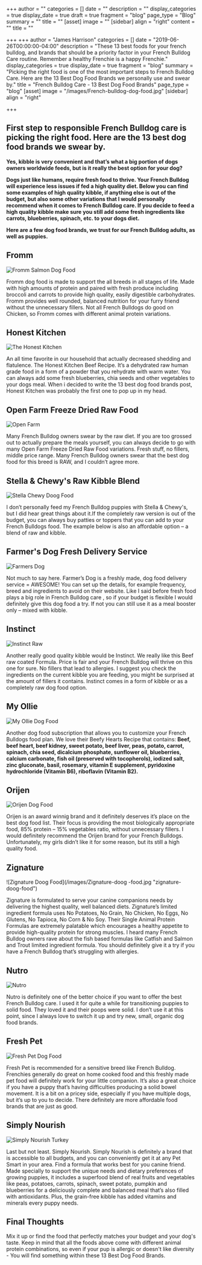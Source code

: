 +++
author = ""
categories = []
date = ""
description = ""
display_categories = true
display_date = true
draft = true
fragment = "blog"
page_type = "Blog"
summary = ""
title = ""
[asset]
image = ""
[sidebar]
align = "right"
content = ""
title = ""

+++
﻿+++
author = "James Harrison"
categories = []
date = "2019-06-26T00:00:00-04:00"
description = "These 13 best foods for your french bulldog, and brands that should be a priority factor in your French Bulldog Care routine. Remember a healthy Frenchie is a happy Frenchie."
display_categories = true
display_date = true
fragment = "blog"
summary = "Picking the right food is one of the most important steps to French Bulldog Care. Here are the 13 Best Dog Food Brands we personally use and swear by."
title = "French Bulldog Care - 13 Best Dog Food Brands"
page_type = "blog"
[asset]
image = "/images/French-bulldog-dog-food.jpg"
[sidebar]
align = "right"

+++
## **First step to responsible French Bulldog care is picking the right food. Here are the 13 best dog food brands we swear by.**

**Yes, kibble is very convenient and that’s what a big portion of dogs owners worldwide feeds, but is it really the best option for your dog?**

**Dogs just like humans, require fresh food to thrive. Your French Bulldog will experience less issues if fed a high quality diet. Below you can find some examples of high quality kibble, if anything else is out of the budget, but also some other variations that I would personally recommend when it comes to French Bulldog care. If you decide to feed a high quality kibble make sure you still add some fresh ingredients like carrots, blueberries, spinach, etc. to your dogs diet.**

**Here are a few dog food brands, we trust for our French Bulldog adults, as well as puppies.**

## Fromm

![Fromm Salmon Dog  Food](/images/Fromm-Salmon-Dog-Food.jpg "Fromm-Salmon-Dog-Food")

Fromm dog food is made to support the all breeds in all stages of life. Made with high amounts of protein and paired with fresh produce including broccoli and carrots to provide high quality, easily digestible carbohydrates. Fromm provides well rounded, balanced nutrition for your furry friend without the unnecessary fillers. Not all French Bulldogs do good on Chicken, so Fromm comes with different animal protein variations.

## Honest Kitchen

![The Honest Kitchen](/images/the-honest-kitchen.jpg "the-honest-kitchen")

An all time favorite in our household that actually decreased shedding and flatulence. The Honest Kitchen Beef Recipe. It’s a dehydrated raw human grade food in a form of a powder that you rehydrate with warm water. You can always add some fresh blueberries, chia seeds and other vegetables to your dogs meal. When i decided to write the 13 best dog food brands post, Honest Kitchen was probably the first one to pop up in my head.

## Open Farm Freeze Dried Raw Food

![Open Farm](/images/Open-farm.jpg "Open-farm")

Many French Bulldog owners swear by the raw diet. If you are too grossed out to actually prepare the meals yourself, you can always decide to go with many Open Farm Freeze Dried Raw Food variations. Fresh stuff, no fillers, middle price range. Many French Bulldog owners swear that the best dog food for this breed is RAW, and I couldn’t agree more.

## Stella & Chewy's Raw Kibble Blend

![Stella Chewy Doog Food](/images/Stella-Chewy-doog-food.jpg "Stella-Chewy-Doog-Food")

I don’t personally feed my French Bulldog puppies with Stella & Chewy's, but I did hear great things about it.If the completely raw version is out of the budget, you can always buy patties or toppers that you can add to your French Bulldogs food. The example below is also an affordable option – a blend of raw and kibble.

## Farmer's Dog Fresh Delivery Service

![Farmers Dog](/images/farmers-dog.jpg "farmers-dog")

Not much to say here. Farmer’s Dog is a freshly made, dog food delivery service = AWESOME! You can set up the details, for example frequency, breed and ingredients to avoid on their website. Like I said before fresh food plays a big role in French Bulldog care , so if your budget is flexible I would definitely give this dog food a try. If not you can still use it as a meal booster only – mixed with kibble.

## Instinct

![Instinct Raw](/images/instinct-raw.jpg "instinct-raw")

Another really good quality kibble would be Instinct. We really like this Beef raw coated Formula. Price is fair and your French Bulldog will thrive on this one for sure. No fillers that lead to allergies. I suggest you check the ingredients on the current kibble you are feeding, you might be surprised at the amount of fillers it contains. Instinct comes in a form of kibble or as a completely raw dog food option.

## My Ollie

![My Ollie Dog Food](/images/my-ollie-dog-food.jpg "my-ollie-dog-food")

Another dog food subscription that allows you to customize your French Bulldogs food plan. We love their Beefy Hearts Recipe that contains: **Beef, beef heart, beef kidney, sweet potato, beef liver, peas, potato, carrot, spinach, chia seed, dicalcium phosphate, sunflower oil, blueberries, calcium carbonate, fish oil (preserved with tocopherols), iodized salt, zinc gluconate, basil, rosemary, vitamin E supplement, pyridoxine hydrochloride (Vitamin B6), riboflavin (Vitamin B2).**

## Orijen

![Orijen Dog Food](/images/Orijen-doog-food.jpg "orijen-dog-food")

Orijen is an award winnig brand and it definitely deserves it’s place on the best dog food list. Their focus is providing the most biologically appropriate food, 85% protein – 15% vegetables ratio, without unnecessary fillers. I would definitely recommend the Orijen brand for your French Bulldogs. Unfortunately, my girls didn’t like it for some reason, but its still a high quality food.

## Zignature

![Zignature Doog Food](/images/Zignature-doog -food.jpg "zignature-doog-food")

Zignature is formulated to serve your canine companions needs by delivering the highest quality, well balanced diets. Zignature’s limited ingredient formula uses No Potatoes, No Grain, No Chicken, No Eggs, No Glutens, No Tapioca, No Corn & No Soy. Their Single Animal Protein Formulas are extremely palatable which encourages a healthy appetite to provide high-quality protein for strong muscles. I heard many French Bulldog owners rave about the fish based formulas like Catfish and Salmon and Trout limited ingredient formula. You should definitely give it a try if you have a French Bulldog that’s struggling with allergies.

## Nutro

![Nutro](/images/Nutro.jpg "Nutro")

Nutro is definitely one of the better choice if you want to offer the best French Bulldog care. I used it for quite a while for transitioning puppies to solid food. They loved it and their poops were solid. I don’t use it at this point, since I always love to switch it up and try new, small, organic dog food brands.

## Fresh Pet

![Fresh Pet Dog Food](/images/fresh-pet-dog-food.jpg "fresh-pet-dog-food")

Fresh Pet is  recommended for a sensitive breed like French Bulldog. Frenchies generally do great on home cooked food and this freshly made pet food will definitely work for your little companion. It’s also a great choice if you have a puppy that’s having difficulties producing a solid bowel movement. It is a bit on a pricey side, especially if you have multiple dogs, but it’s up to you to decide. There definitely are more affordable food brands that are just as good.

## Simply Nourish

![Simply Nourish Turkey](/images/Simply-Nourish-Turkey.jpg "simply-nourish-turkey")

Last but not least. Simply Nourish. Simply Nourish is definitely a brand that is accessible to all budgets, and you can conveniently get it at any Pet Smart in your area. Find a formula that works best for you canine friend. Made specially to support the unique needs and dietary preferences of growing puppies, it includes a superfood blend of real fruits and vegetables like peas, potatoes, carrots, spinach, sweet potato, pumpkin and blueberries for a deliciously complete and balanced meal that’s also filled with antioxidants. Plus, the grain-free kibble has added vitamins and minerals every puppy needs.

## Final Thoughts

Mix it up or find the food that perfectly matches your budget and your dog's taste. Keep in mind that all the foods above come with different animal protein combinations, so even if your pup is allergic or doesn't like diversity - You will find something within these 13 Best Dog Food Brands.